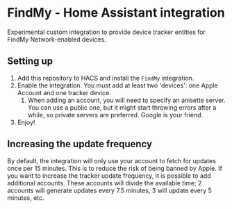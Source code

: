 # FindMy - Home Assistant integration

Experimental custom integration to provide device tracker entities for FindMy Network-enabled devices.

## Setting up

1. Add this repository to HACS and install the `FindMy` integration.
2. Enable the integration. You must add at least two 'devices': one Apple Account and one tracker device.
   1. When adding an account, you will need to specify an anisette server. You can use a public one, but it
      might start throwing errors after a while, so private servers are preferred. Google is your friend.
3. Enjoy!

## Increasing the update frequency

By default, the integration will only use your account to fetch for updates once per 15 minutes. This is to
reduce the risk of being banned by Apple. If you want to increase the tracker update frequency, it is possible
to add additional accounts. These accounts will divide the available time; 2 accounts will generate updates every
7.5 minutes, 3 will update every 5 minutes, etc.
